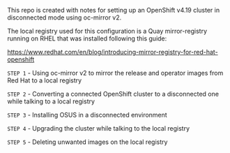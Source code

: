 This repo is created with notes for setting up an OpenShift v4.19 cluster in disconnected mode using oc-mirror v2.

The local registry used for this configuration is a Quay mirror-registry running on RHEL that was installed following this guide:

https://www.redhat.com/en/blog/introducing-mirror-registry-for-red-hat-openshift

`STEP 1` - Using oc-mirror v2 to mirror the release and operator images from Red Hat to a local registry

`STEP 2` - Converting a connected OpenShift cluster to a disconnected one while talking to a local registry

`STEP 3` - Installing OSUS in a disconnected environment

`STEP 4` - Upgrading the cluster while talking to the local registry

`STEP 5` - Deleting unwanted images on the local registry
